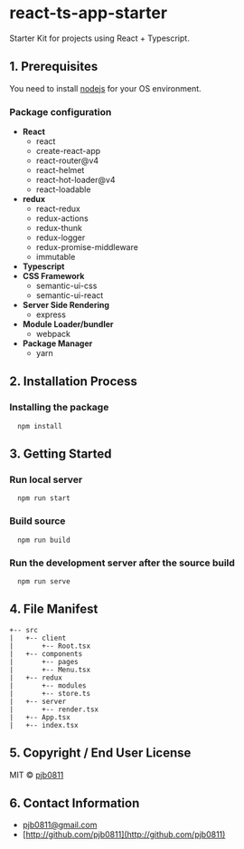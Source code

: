 # react-ts-app-starter
Starter Kit for projects using React + Typescript.

## 1. Prerequisites
You need to install [nodejs](https://nodejs.org/) for your OS environment.
### Package configuration
- **React**
  - react
  - create-react-app
  - react-router@v4
  - react-helmet
  - react-hot-loader@v4
  - react-loadable
- **redux**
  - react-redux
  - redux-actions
  - redux-thunk
  - redux-logger
  - redux-promise-middleware
  - immutable
- **Typescript**
- **CSS Framework**
  - semantic-ui-css
  - semantic-ui-react
- **Server Side Rendering**
  - express
- **Module Loader/bundler**
  - webpack
- **Package Manager**
  - yarn

## 2. Installation Process
### Installing the package
```
  npm install
```
## 3. Getting Started
### Run local server
```
  npm run start
```
### Build source
```
  npm run build
```
### Run the development server after the source build
```
  npm run serve
```
## 4. File Manifest
```
+-- src
|   +-- client
|       +-- Root.tsx
|   +-- components
|       +-- pages
|       +-- Menu.tsx
|   +-- redux
|       +-- modules
|       +-- store.ts
|   +-- server
|       +-- render.tsx
|   +-- App.tsx
|   +-- index.tsx
```
## 5. Copyright / End User License
MIT © [pjb0811](http://github.com/pjb0811)

## 6. Contact Information
- [pjb0811@gmail.com](mailto:pjb0811@gmail.com)
- [http://github.com/pjb0811](http://github.com/pjb0811)
<!--
## 7. 알려진 버그 (Known Issues)
## 8. 문제 발생에 대한 해결책 (Troubleshooting)
## 9. 크레딧 (Credit)
## 10. 업데이트 정보 (Change Log)
-->

